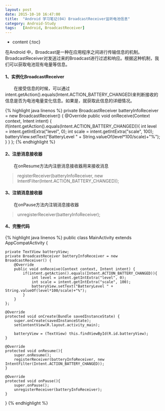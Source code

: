 ```yaml
---
layout: post
date: 2015-10-10 16:47:00
title:  "Android 学习笔记(04) BroadcastReceiver监听电池信息"
category: Android-Study
tags:   [Android, BroadcastReceiver]
---
```


* content
{:toc}

在Android 中，Broadcast是一种在应用程序之间进行传输信息的机制。BroadcastReceiver对发送过来的Broadcast进行过滤和响应。根据这种机制，我们可以获取电池现有电量等信息。

#### **1、实例化BroadcastReceiver**

　　在接受信息的时候，可以通过intent.getAction().equals(Intent.ACTION_BATTERY_CHANGED)来判断接收的信息是否为电池电量变化信息。如果是，就获取此信息的详细情况。

{% highlight java linenos %}
private BroadcastReceiver batteryInfoReceiver = new BroadcastReceiver() {
    @Override
    public void onReceive(Context context, Intent intent) {
	if(intent.getAction().equals(Intent.ACTION_BATTERY_CHANGED)){
	    int level = intent.getIntExtra("level", 0);
	    int scale = intent.getIntExtra("scale", 100);
	    batteryView.setText("BatteryLevel " + String.valueOf(level*100/scale)+"%");
	    }
	}
    };
{% endhighlight %}

#### **2、注册消息接收器**

　　在onResume方法内注册消息接收器用来接收消息

>registerReceiver(batteryInfoReceiver, new IntentFilter(Intent.ACTION_BATTERY_CHANGED));

#### **3、注销消息接收器**

　　在onPause方法内注销消息接收器

>unregisterReceiver(batteryInfoReceiver); 

#### **4、完整代码**

{% highlight java linenos %}
public class MainActivity extends AppCompatActivity {

    private TextView batteryView;
    private BroadcastReceiver batteryInfoReceiver = new BroadcastReceiver() {
        @Override
        public void onReceive(Context context, Intent intent) {
            if(intent.getAction().equals(Intent.ACTION_BATTERY_CHANGED)){
                int level = intent.getIntExtra("level", 0);
                int scale = intent.getIntExtra("scale", 100);
                batteryView.setText("BatteryLevel " + String.valueOf(level*100/scale)+"%");
            }
        }
    };

    @Override
    protected void onCreate(Bundle savedInstanceState) {
        super.onCreate(savedInstanceState);
        setContentView(R.layout.activity_main);

        batteryView = (TextView) this.findViewById(R.id.batteryView);
    }

    @Override
    protected void onResume(){
        super.onResume();
        registerReceiver(batteryInfoReceiver, new IntentFilter(Intent.ACTION_BATTERY_CHANGED));
    }

    @Override
    protected void onPause(){
        super.onPause();
        unregisterReceiver(batteryInfoReceiver);
    }
}
{% endhighlight %}
